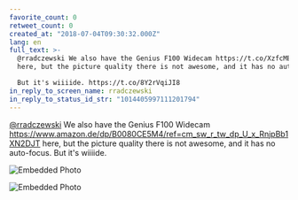 ```yaml
---
favorite_count: 0
retweet_count: 0
created_at: "2018-07-04T09:30:32.000Z"
lang: en
full_text: >-
  @rradczewski We also have the Genius F100 Widecam https://t.co/XzfcME51Mn
  here, but the picture quality there is not awesome, and it has no auto-focus.

  But it's wiiiide. https://t.co/8Y2rVqiJI8
in_reply_to_screen_name: rradczewski
in_reply_to_status_id_str: "1014405997111201794"
---
```


[@rradczewski](https://twitter.com/rradczewski) We also have the Genius F100
Widecam
<https://www.amazon.de/dp/B0080CE5M4/ref=cm_sw_r_tw_dp_U_x_RnjpBb1XN2DJT> here,
but the picture quality there is not awesome, and it has no auto-focus. But it's
wiiiide.

<div class="gallery gallery-2">

![Embedded Photo](https://twitter-media-coderbyheart.s3.eu-north-1.amazonaws.com/1014441320214073349-DhQE58OXkAAai3x.jpg)

![Embedded Photo](https://twitter-media-coderbyheart.s3.eu-north-1.amazonaws.com/1014441320214073349-DhQE67pWAAE_4rZ.jpg)

</div>
